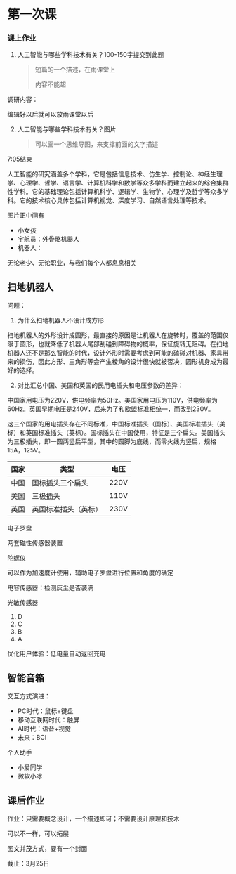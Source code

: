 # 第一次课



### 课上作业

1. 人工智能与哪些学科技术有关？100-150字提交到此题

   > 短篇的一个描述，在雨课堂上
   >
   > 内容不能超

调研内容：

编辑好以后就可以放雨课堂以后

2. 人工智能与哪些学科技术有关？图片

   > 可以画一个思维导图，来支撑前面的文字描述

7:05结束



人工智能的研究涵盖多个学科，它是包括信息技术、仿生学、控制论、神经生理学、心理学、哲学、语言学、计算机科学和数学等众多学科而建立起来的综合集群性学科。它的基础理论包括计算机科学、逻辑学、生物学、心理学及哲学等众多学科。它的技术核心具体包括计算机视觉、深度学习、自然语言处理等技术。



图片正中间有

- 小女孩
- 宇航员：外骨骼机器人
- 机器人：

无论老少、无论职业，与我们每个人都息息相关





## 扫地机器人

问题：

1. 为什么扫地机器人不设计成方形



扫地机器人的外形设计成圆形，最直接的原因是让机器人在旋转时，覆盖的范围仅限于圆形，也就降低了机器人尾部刮碰到障碍物的概率，保证旋转无阻碍。在扫地机器人还不是那么智能的时代，设计外形时需要考虑到可能的磕碰对机器、家具带来的损伤，因此方形、三角形等会产生棱角的设计很快就被否决，圆形机身成为最好的选择。



2. 对比汇总中国、美国和英国的民用电插头和电压参数的差异：



中国家用电压为220V，供电频率为50Hz。美国家用电压为110V，供电频率为60Hz。英国早期电压是240V，后来为了和欧盟标准相统一，而改到230V。

这三个国家的用电插头存在不同标准，中国标准插头（国标）、美国标准插头（美标）和英国标准插头（英标）。国标插头在中国使用，特征是三个扁头。美国插头为三极插头，即一圆两竖扁平型，其中的圆脚为底线，而零火线为竖扁，规格15A，125V。

| 国家 | 类型                 | 电压 |
| ---- | -------------------- | ---- |
| 中国 | 国标插头三个扁头     | 220V |
| 美国 | 三极插头             | 110V |
| 英国   | 英国标准插头（英标） | 230V |



电子罗盘

两套磁性传感器装置



陀螺仪

可以作为加速度计使用，辅助电子罗盘进行位置和角度的确定



电容传感器：检测灰尘是否装满



光敏传感器



1. D
2. C
3. B
4. A



优化用户体验：低电量自动返回充电



## 智能音箱

交互方式演进：

- PC时代：鼠标+键盘
- 移动互联网时代：触屏
- AI时代：语音+视觉
- 未来：BCI



个人助手

- 小爱同学
- 微软小冰



## 课后作业

作业：只需要概念设计，一个描述即可；不需要设计原理和技术

可以不一样，可以拓展



图文并茂方式，要有一个封面

截止：3月25日



